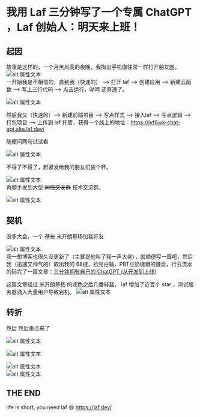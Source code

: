 # 我用 Laf 三分钟写了一个专属 ChatGPT ，Laf 创始人：明天来上班！
## 起因
故事是这样的，一个月黑风高的夜晚，我掏出手机像往常一样打开朋友圈。
![alt 属性文本](./image/1.png)   
一开始我是不相信的，直到我（快速的） --> 打开 laf --> 创建应用 --> 新建云函数 --> 写上三行代码 --> 点击运行，呦呵 还真通了。

![alt 属性文本](https://jsdelivr.icloudnative.io/gh/yangchuansheng/imghosting5@main/uPic/2023-03-11-18-49-44vRN2.png)   

然后我又（快速的）--> 新建前端项目 --> 写点样式 --> 接入laf --> 写点逻辑 --> 打包项目 --> 上传到 laf 托管，获得一个线上的地址：https://jyf6wk-chat-gpt.site.laf.dev/   

随便问两句试试看

![alt 属性文本](./image/2.png)   

不得了不得了，赶紧发给我的朋友们装个杯。

![alt 属性文本](./image/3.png)   
再顺手发到大型 ~~同性交友群~~ 技术交流群。

![alt 属性文本](./image/4.png)   

## 契机

没多大会，一个 ~~基友~~ 米开朗基杨加我好友

![alt 属性文本](./image/5.png)   
我一想博客也很久没更新了（主要是他叫了我一声大佬），就顺便写一篇吧，然后我（迅速又帅气的）取出我的 68键，拾光白轴，PBT豆奶键帽的键盘，行云流水的码完了一篇文章：[三分钟拥有自己的 ChatGPT (从开发到上线)](https://zuofeng59556.github.io/my-blog/pages/quickStart/chatGPT/)   

这篇文章经过 米开朗基杨 的润色之后几番转载， laf 增加了近百个 star ，测试服务器涌入大量用户导致宕机。
![alt 属性文本](./image/6.png)   

## 转折
然后 然后重点来了

![alt 属性文本](./image/7.png)   

![alt 属性文本](./image/8.png)   

![alt 属性文本](./image/9.png)   
![alt 属性文本](./image/10.png)   

## THE END 
life is short, you need laf 😃   https://laf.dev/



